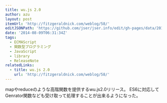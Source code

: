 ```yaml
---
title: wu.js 2.0
author: azu
layout: post
itemUrl: 'http://fitzgeraldnick.com/weblog/58/'
editJSONPath: 'https://github.com/jser/jser.info/edit/gh-pages/data/2014/08/index.json'
date: '2014-08-09T06:31:34Z'
tags:
  - ECMAScript
  - 関数型プログラミング
  - JavaScript
  - library
  - ReleaseNote
relatedLinks:
  - title: wu.js 2.0
    url: 'http://fitzgeraldnick.com/weblog/58/'
---
```

mapやreduceのような高階関数を提供するwu.js2.0リリース。
ES6に対応してGenrator関数なども受け取って処理することが出来るようになった。

